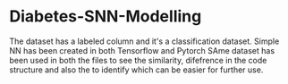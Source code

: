 # Diabetes-SNN-Modelling
The dataset has a labeled column and it's a classification dataset.  Simple NN has been created in both Tensorflow and Pytorch  SAme dataset has been used in both the files to see the similarity, difefrence in the code structure and also the to identify which can be easier for further use. 
